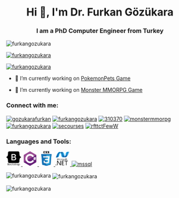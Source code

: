 <h1 align="center">Hi 👋, I'm Dr. Furkan Gözükara</h1>
<h3 align="center">I am a PhD Computer Engineer from Turkey</h3>

<p align="left"> <img src="https://komarev.com/ghpvc/?username=furkangozukara&label=Profile%20views&color=0e75b6&style=flat" alt="furkangozukara" /> </p>

<p align="left"> <a href="https://github.com/ryo-ma/github-profile-trophy"><img src="https://github-profile-trophy.vercel.app/?username=furkangozukara" alt="furkangozukara" /></a> </p>

<p align="left"> <a href="https://twitter.com/furkangozukara" target="blank"><img src="https://img.shields.io/twitter/follow/furkangozukara?logo=twitter&style=for-the-badge" alt="furkangozukara" /></a> </p>

- 🔭 I’m currently working on [PokemonPets Game](https://www.pokemonpets.com)

- 🔭 I’m currently working on [Monster MMORPG Game](https://www.monstermmorpg.com)

<h3 align="left">Connect with me:</h3>
<p align="left">
<a href="https://twitter.com/gozukarafurkan" target="blank"><img align="center" src="https://raw.githubusercontent.com/rahuldkjain/github-profile-readme-generator/master/src/images/icons/Social/twitter.svg" alt="gozukarafurkan" height="30" width="40" /></a>
<a href="https://linkedin.com/in/furkangozukara" target="blank"><img align="center" src="https://raw.githubusercontent.com/rahuldkjain/github-profile-readme-generator/master/src/images/icons/Social/linked-in-alt.svg" alt="furkangozukara" height="30" width="40" /></a>
<a href="https://stackoverflow.com/users/310370" target="blank"><img align="center" src="https://raw.githubusercontent.com/rahuldkjain/github-profile-readme-generator/master/src/images/icons/Social/stack-overflow.svg" alt="310370" height="30" width="40" /></a>
<a href="https://fb.com/monstermmorpg" target="blank"><img align="center" src="https://raw.githubusercontent.com/rahuldkjain/github-profile-readme-generator/master/src/images/icons/Social/facebook.svg" alt="monstermmorpg" height="30" width="40" /></a>
<a href="https://instagram.com/furkangozukara" target="blank"><img align="center" src="https://raw.githubusercontent.com/rahuldkjain/github-profile-readme-generator/master/src/images/icons/Social/instagram.svg" alt="furkangozukara" height="30" width="40" /></a>
<a href="https://www.youtube.com/c/secourses" target="blank"><img align="center" src="https://raw.githubusercontent.com/rahuldkjain/github-profile-readme-generator/master/src/images/icons/Social/youtube.svg" alt="secourses" height="30" width="40" /></a>
<a href="https://discord.gg/rfttctFewW" target="blank"><img align="center" src="https://raw.githubusercontent.com/rahuldkjain/github-profile-readme-generator/master/src/images/icons/Social/discord.svg" alt="rfttctFewW" height="30" width="40" /></a>
</p>

<h3 align="left">Languages and Tools:</h3>
<p align="left"> <a href="https://getbootstrap.com" target="_blank" rel="noreferrer"> <img src="https://raw.githubusercontent.com/devicons/devicon/master/icons/bootstrap/bootstrap-plain-wordmark.svg" alt="bootstrap" width="40" height="40"/> </a> <a href="https://www.w3schools.com/cs/" target="_blank" rel="noreferrer"> <img src="https://raw.githubusercontent.com/devicons/devicon/master/icons/csharp/csharp-original.svg" alt="csharp" width="40" height="40"/> </a> <a href="https://www.w3schools.com/css/" target="_blank" rel="noreferrer"> <img src="https://raw.githubusercontent.com/devicons/devicon/master/icons/css3/css3-original-wordmark.svg" alt="css3" width="40" height="40"/> </a> <a href="https://dotnet.microsoft.com/" target="_blank" rel="noreferrer"> <img src="https://raw.githubusercontent.com/devicons/devicon/master/icons/dot-net/dot-net-original-wordmark.svg" alt="dotnet" width="40" height="40"/> </a> <a href="https://www.microsoft.com/en-us/sql-server" target="_blank" rel="noreferrer"> <img src="https://www.svgrepo.com/show/303229/microsoft-sql-server-logo.svg" alt="mssql" width="40" height="40"/> </a> </p>

<p><img align="left" src="https://github-readme-stats.vercel.app/api/top-langs?username=furkangozukara&show_icons=true&locale=en&layout=compact" alt="furkangozukara" /></p>

<p>&nbsp;<img align="center" src="https://github-readme-stats.vercel.app/api?username=furkangozukara&show_icons=true&locale=en" alt="furkangozukara" /></p>

<p><img align="center" src="https://github-readme-streak-stats.herokuapp.com/?user=furkangozukara&" alt="furkangozukara" /></p>
